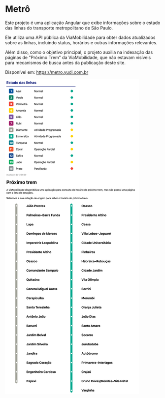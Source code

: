 # Metrô

Este projeto é uma aplicação Angular que exibe informações sobre o estado das linhas do transporte metropolitano de São Paulo.

Ele utiliza uma API pública da ViaMobilidade para obter dados atualizados sobre as linhas, incluindo status, horários e outras informações relevantes.

Além disso, como o objetivo principal, o projeto auxilia na indexação das páginas de "Próximo Trem" da ViaMobilidade, que não estavam visíveis para mecanismos de busca antes da publicação deste site.

Disponível em: https://metro.yudi.com.br

![captura de tela](.assets/screenshot.png)
